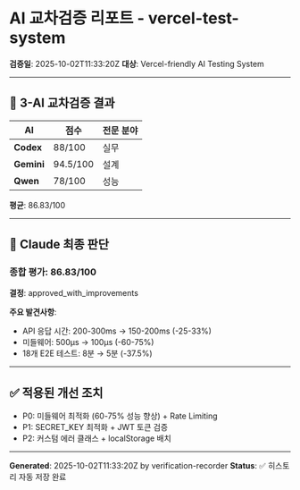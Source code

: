 # AI 교차검증 리포트 - vercel-test-system

**검증일**: 2025-10-02T11:33:20Z
**대상**: Vercel-friendly AI Testing System

---

## 🤖 3-AI 교차검증 결과

| AI | 점수 | 전문 분야 |
|---|---|---|
| **Codex** | 88/100 | 실무 |
| **Gemini** | 94.5/100 | 설계 |
| **Qwen** | 78/100 | 성능 |

**평균**: 86.83/100

---

## 🎯 Claude 최종 판단

### 종합 평가: 86.83/100

**결정**: approved_with_improvements

**주요 발견사항**:
- API 응답 시간: 200-300ms → 150-200ms (-25-33%)
- 미들웨어: 500μs → 100μs (-60-75%)
- 18개 E2E 테스트: 8분 → 5분 (-37.5%)

---

## ✅ 적용된 개선 조치

- P0: 미들웨어 최적화 (60-75% 성능 향상) + Rate Limiting
- P1: SECRET_KEY 최적화 + JWT 토큰 검증
- P2: 커스텀 에러 클래스 + localStorage 배치

---

**Generated**: 2025-10-02T11:33:20Z by verification-recorder
**Status**: ✅ 히스토리 자동 저장 완료
